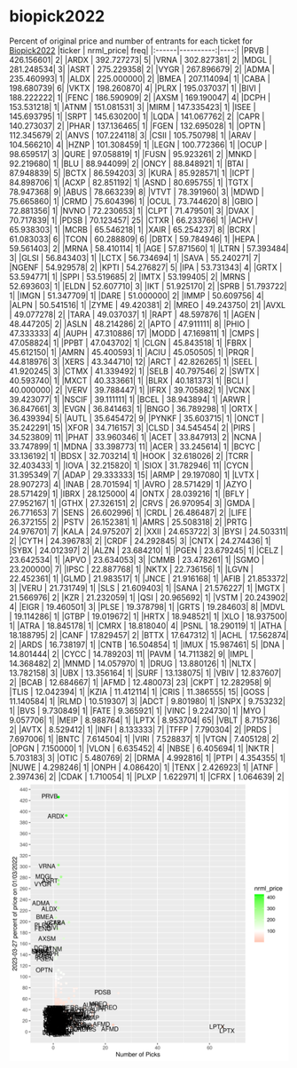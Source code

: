 # biopick2022
Percent of original price and number of entrants for each ticket for [Biopick2022](https://twitter.com/hashtag/Biopick2022)
|ticker | nrml_price| freq|
|:------|----------:|----:|
|PRVB   | 426.156601|    2|
|ARDX   | 392.727273|    5|
|VRNA   | 302.827381|    2|
|MDGL   | 281.248534|    3|
|ASRT   | 275.229358|    2|
|VYGR   | 267.896679|    2|
|ADMA   | 235.460993|    1|
|ALDX   | 225.000000|    2|
|BMEA   | 207.114094|    1|
|CABA   | 198.680739|    6|
|VKTX   | 198.260870|    4|
|PLRX   | 195.037037|    1|
|BIVI   | 188.222222|    1|
|FENC   | 186.590909|    2|
|AXSM   | 169.190047|    4|
|DCPH   | 153.531218|    1|
|ATNM   | 151.081531|    3|
|MIRM   | 147.335423|    1|
|ISEE   | 145.693795|    1|
|SRPT   | 145.630200|    1|
|LQDA   | 141.067762|    2|
|CAPR   | 140.273037|    2|
|PHAR   | 137.136465|    1|
|FGEN   | 132.695028|    1|
|OPTN   | 112.345679|    2|
|ANVS   | 107.224118|    3|
|CSII   | 105.750798|    1|
|ARAV   | 104.566210|    4|
|HZNP   | 101.308459|    1|
|LEGN   | 100.772366|    1|
|OCUP   |  98.659517|    3|
|QURE   |  97.058819|    1|
|FUSN   |  95.923261|    2|
|MNKD   |  92.219680|    1|
|BLU    |  88.944099|    2|
|ONCY   |  88.848921|    1|
|BTAI   |  87.948839|    5|
|BCTX   |  86.594203|    3|
|KURA   |  85.928571|    1|
|ICPT   |  84.898706|    1|
|ACXP   |  82.851192|    1|
|ASND   |  80.695755|    1|
|TGTX   |  78.947368|    9|
|ABUS   |  78.663239|    8|
|VTVT   |  78.391960|    3|
|MDWD   |  75.665860|    1|
|CRMD   |  75.604396|    1|
|OCUL   |  73.744620|    8|
|GBIO   |  72.881356|    1|
|NVNO   |  72.230653|    1|
|CLPT   |  71.479501|    3|
|DVAX   |  70.717839|    1|
|PDSB   |  70.123457|   25|
|CTXR   |  66.233766|    1|
|ACHV   |  65.938303|    1|
|MCRB   |  65.546218|    1|
|XAIR   |  65.254237|    8|
|BCRX   |  61.083033|    6|
|TCON   |  60.288809|    6|
|DBTX   |  59.784946|    1|
|HEPA   |  59.561403|    2|
|MRNA   |  58.410114|    1|
|AGE    |  57.871560|    1|
|LTRN   |  57.393484|    3|
|GLSI   |  56.843403|    1|
|LCTX   |  56.734694|    1|
|SAVA   |  55.240271|    7|
|NGENF  |  54.929578|    2|
|KPTI   |  54.276827|    5|
|IPA    |  53.731343|    4|
|GRTX   |  53.594771|    1|
|SPPI   |  53.519685|    2|
|IMTX   |  53.199405|    2|
|MRNS   |  52.693603|    1|
|ELDN   |  52.607710|    3|
|IKT    |  51.925170|    2|
|SPRB   |  51.793722|    1|
|IMGN   |  51.347709|    1|
|DARE   |  51.000000|    2|
|IMMP   |  50.609756|    4|
|ALPN   |  50.541516|    1|
|ZYME   |  49.420381|    2|
|MREO   |  49.243750|   21|
|AVXL   |  49.077278|    2|
|TARA   |  49.037037|    1|
|RAPT   |  48.597876|    1|
|AGEN   |  48.447205|    2|
|ASLN   |  48.214286|    2|
|APTO   |  47.911111|    8|
|PHIO   |  47.333333|    4|
|AUPH   |  47.310886|   17|
|MODD   |  47.169811|    1|
|CMPS   |  47.058824|    1|
|PPBT   |  47.043702|    1|
|CLGN   |  45.843518|    1|
|FBRX   |  45.612150|    1|
|AMRN   |  45.400593|    1|
|ACIU   |  45.050505|    1|
|PRQR   |  44.818976|    3|
|XERS   |  43.344710|   12|
|ARCT   |  42.826265|    1|
|SEEL   |  41.920245|    3|
|CTMX   |  41.339492|    1|
|SELB   |  40.797546|    2|
|SWTX   |  40.593740|    1|
|MXCT   |  40.333661|    1|
|BLRX   |  40.181373|    1|
|BCLI   |  40.000000|    2|
|VERV   |  39.788447|    1|
|IFRX   |  39.705882|    1|
|VCNX   |  39.423077|    1|
|NSCIF  |  39.111111|    1|
|BCEL   |  38.943894|    1|
|ARWR   |  36.847661|    3|
|EVGN   |  36.841463|    1|
|BNGO   |  36.789298|    1|
|ORTX   |  36.439394|    5|
|AUTL   |  35.645472|    9|
|PYNKF  |  35.603715|    1|
|ONCT   |  35.242291|   15|
|XFOR   |  34.716157|    3|
|CLSD   |  34.545454|    2|
|PIRS   |  34.523809|   11|
|PHAT   |  33.960346|    1|
|ACET   |  33.847913|    2|
|NCNA   |  33.747899|    1|
|MDNA   |  33.398773|   11|
|ACER   |  33.245614|    1|
|BCYC   |  33.136192|    1|
|BDSX   |  32.703214|    1|
|HOOK   |  32.618026|    2|
|TCRR   |  32.403433|    1|
|IOVA   |  32.215820|    1|
|SIOX   |  31.782946|   11|
|CYCN   |  31.395349|    7|
|ADAP   |  29.333333|   15|
|ARMP   |  29.197080|    1|
|LVTX   |  28.907273|    4|
|INAB   |  28.701594|    1|
|AVRO   |  28.571429|    1|
|AZYO   |  28.571429|    1|
|IBRX   |  28.125000|    4|
|ONTX   |  28.039216|    1|
|BFLY   |  27.952167|    1|
|GTHX   |  27.326151|    2|
|CRVS   |  26.970954|    3|
|GMDA   |  26.771653|    7|
|SENS   |  26.602996|    1|
|CRDL   |  26.486487|    2|
|LIFE   |  26.372155|    2|
|PSTV   |  26.152381|    1|
|AMRS   |  25.508318|    2|
|PRTG   |  24.976701|    7|
|KALA   |  24.975207|    2|
|XXII   |  24.653722|    3|
|BYSI   |  24.503311|    2|
|CYTH   |  24.396783|    2|
|CRDF   |  24.292845|    3|
|CNTX   |  24.274436|    1|
|SYBX   |  24.012397|    2|
|ALZN   |  23.684210|    1|
|PGEN   |  23.679245|    1|
|CELZ   |  23.642534|    1|
|APVO   |  23.634053|    3|
|CMMB   |  23.478261|    1|
|SGMO   |  23.200000|    7|
|IPSC   |  22.887768|    1|
|NKTX   |  22.736156|    1|
|LGVN   |  22.452361|    1|
|GLMD   |  21.983517|    1|
|JNCE   |  21.916168|    1|
|AFIB   |  21.853372|    3|
|VERU   |  21.731749|    1|
|SLS    |  21.609403|    1|
|SANA   |  21.576227|    1|
|MGTX   |  21.566976|    2|
|KZR    |  21.232059|    1|
|QSI    |  20.965692|    1|
|VSTM   |  20.243902|    4|
|EIGR   |  19.460501|    3|
|PLSE   |  19.378798|    1|
|GRTS   |  19.284603|    8|
|MDVL   |  19.114286|    1|
|GTBP   |  19.019672|    1|
|HRTX   |  18.948521|    1|
|XLO    |  18.937500|    1|
|ATRA   |  18.845178|    1|
|CMRX   |  18.818040|    4|
|PSNL   |  18.290119|    1|
|ATHA   |  18.188795|    2|
|CANF   |  17.829457|    2|
|BTTX   |  17.647312|    1|
|ACHL   |  17.562874|    2|
|ARDS   |  16.738197|    1|
|CNTB   |  16.504854|    1|
|IMUX   |  15.987461|    5|
|DNA    |  14.801444|    2|
|CYCC   |  14.789203|   11|
|PAVM   |  14.711382|    9|
|IMPL   |  14.368482|    2|
|MNMD   |  14.057970|    1|
|DRUG   |  13.880126|    1|
|NLTX   |  13.782158|    3|
|UBX    |  13.356164|    1|
|SURF   |  13.138075|    1|
|VBIV   |  12.837607|    2|
|BCAB   |  12.684667|    1|
|AFMD   |  12.480073|   23|
|CKPT   |  12.282958|    9|
|TLIS   |  12.042394|    1|
|KZIA   |  11.412114|    1|
|CRIS   |  11.386555|   15|
|GOSS   |  11.140584|    1|
|RLMD   |  10.519307|    3|
|ADCT   |   9.801980|    1|
|SNPX   |   9.753232|    1|
|BVS    |   9.730849|    1|
|FATE   |   9.365921|    1|
|VINC   |   9.224730|    1|
|MYO    |   9.057706|    1|
|MEIP   |   8.988764|    1|
|LPTX   |   8.953704|   65|
|VBLT   |   8.715736|    2|
|AVTX   |   8.529412|    1|
|INFI   |   8.133333|    7|
|TFFP   |   7.790304|    2|
|PRDS   |   7.697006|    1|
|BNTC   |   7.614504|    1|
|VIRI   |   7.528837|    1|
|VTGN   |   7.405128|    2|
|OPGN   |   7.150000|    1|
|VLON   |   6.635452|    4|
|NBSE   |   6.405694|    1|
|NKTR   |   5.703183|    3|
|OTIC   |   5.480769|    2|
|DRMA   |   4.992816|    1|
|PTPI   |   4.354355|    1|
|NUWE   |   4.298246|    1|
|ONPH   |   4.086420|    1|
|TENX   |   2.426923|    1|
|ATNF   |   2.397436|    2|
|CDAK   |   1.710054|    1|
|PLXP   |   1.622971|    1|
|CFRX   |   1.064639|    2|
![retvspicks](biopicks.png?raw=true)
